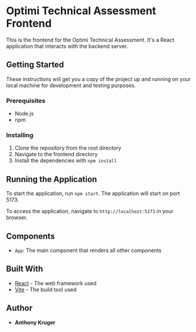 # Optimi Technical Assessment Frontend

This is the frontend for the Optimi Technical Assessment. It's a React application that interacts with the backend server.

## Getting Started

These instructions will get you a copy of the project up and running on your local machine for development and testing purposes.

### Prerequisites

- Node.js
- npm

### Installing

1. Clone the repository from the root directory
2. Navigate to the frontend directory
3. Install the dependencies with `npm install`

## Running the Application

To start the application, run `npm start`. The application will start on port 5173.

To access the application, navigate to `http://localhost:5173` in your browser.

## Components

- `App`: The main component that renders all other components

## Built With

- [React](https://reactjs.org/) - The web framework used
- [Vite](https://vitejs.dev/) - The build tool used

## Author

- **Anthony Kruger**